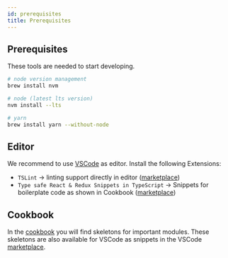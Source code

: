 ```yaml
---
id: prerequisites
title: Prerequisites
---
```


## Prerequisites

These tools are needed to start developing.

```bash
# node version management
brew install nvm

# node (latest lts version)
nvm install --lts

# yarn
brew install yarn --without-node
```

## Editor
We recommend to use [VSCode](https://code.visualstudio.com/) as editor. 
Install the following Extensions:
* `TSLint` -> linting support directly in editor ([marketplace](https://marketplace.visualstudio.com/items?itemName=ms-vscode.vscode-typescript-tslint-plugin))
* `Type safe React & Redux Snippets in TypeScript` -> Snippets for boilerplate code as shown in Cookbook ([marketplace](https://marketplace.visualstudio.com/items?itemName=Sandstorm.vscode-awesome-ts-react-redux-snippets))

## Cookbook
In the [cookbook](../cookbook/introduction) you will find skeletons for important modules. These skeletons are also available for VSCode as snippets in the VSCode [marketplace](https://marketplace.visualstudio.com/items?itemName=Sandstorm.vscode-awesome-ts-react-redux-snippets).
